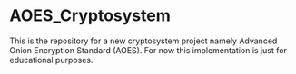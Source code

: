 # AOES_Cryptosystem

This is the repository for a new cryptosystem project namely Advanced Onion Encryption Standard (AOES).
For now this implementation is just for educational purposes.
